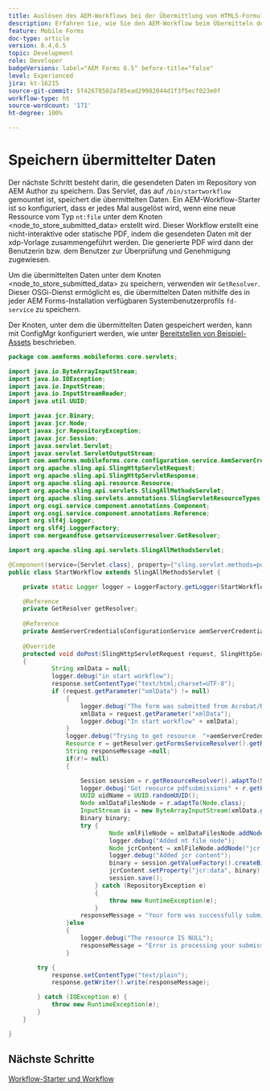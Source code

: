 ```yaml
---
title: Auslösen des AEM-Workflows bei der Übermittlung von HTML5-Formularen – Durchführen der Formularübermittlung
description: Erfahren Sie, wie Sie den AEM-Workflow beim Übermitteln des HTML5-Formulars auslösen und die übermittelten Daten im Repository speichern.
feature: Mobile Forms
doc-type: article
version: 6.4,6.5
topic: Development
role: Developer
badgeVersions: label="AEM Forms 6.5" before-title="false"
level: Experienced
jira: kt-16215
source-git-commit: 5f42678502a785ead29982044d1f3f5ecf023e0f
workflow-type: ht
source-wordcount: '171'
ht-degree: 100%

---
```



# Speichern übermittelter Daten

Der nächste Schritt besteht darin, die gesendeten Daten im Repository von AEM Author zu speichern. Das Servlet, das auf `/bin/startworkflow` gemountet ist, speichert die übermittelten Daten.
Ein AEM-Workflow-Starter ist so konfiguriert, dass er jedes Mal ausgelöst wird, wenn eine neue Ressource vom Typ `nt:file` unter dem Knoten &lt;node_to_store_submitted_data> erstellt wird. Dieser Workflow erstellt eine nicht-interaktive oder statische PDF, indem die gesendeten Daten mit der xdp-Vorlage zusammengeführt werden. Die generierte PDF wird dann der Benutzerin bzw. dem Benutzer zur Überprüfung und Genehmigung zugewiesen.

Um die übermittelten Daten unter dem Knoten &lt;node_to_store_submitted_data> zu speichern, verwenden wir `GetResolver`. Dieser OSGi-Dienst ermöglicht es, die übermittelten Daten mithilfe des in jeder AEM Forms-Installation verfügbaren Systembenutzerprofils `fd-service` zu speichern.

Der Knoten, unter dem die übermittelten Daten gespeichert werden, kann mit ConfigMgr konfiguriert werden, wie unter [Bereitstellen von Beispiel-Assets](./deploy-assets.md) beschrieben.

```java
package com.aemforms.mobileforms.core.servlets;

import java.io.ByteArrayInputStream;
import java.io.IOException;
import java.io.InputStream;
import java.io.InputStreamReader;
import java.util.UUID;

import javax.jcr.Binary;
import javax.jcr.Node;
import javax.jcr.RepositoryException;
import javax.jcr.Session;
import javax.servlet.Servlet;
import javax.servlet.ServletOutputStream;
import com.aemforms.mobileforms.core.configuration.service.AemServerCredentialsConfigurationService;
import org.apache.sling.api.SlingHttpServletRequest;
import org.apache.sling.api.SlingHttpServletResponse;
import org.apache.sling.api.resource.Resource;
import org.apache.sling.api.servlets.SlingAllMethodsServlet;
import org.apache.sling.servlets.annotations.SlingServletResourceTypes;
import org.osgi.service.component.annotations.Component;
import org.osgi.service.component.annotations.Reference;
import org.slf4j.Logger;
import org.slf4j.LoggerFactory;
import com.mergeandfuse.getserviceuserresolver.GetResolver;

import org.apache.sling.api.servlets.SlingAllMethodsServlet;

@Component(service={Servlet.class}, property={"sling.servlet.methods=post", "sling.servlet.paths=/bin/startworkflow"})
public class StartWorkflow extends SlingAllMethodsServlet {

    private static Logger logger = LoggerFactory.getLogger(StartWorkflow.class);

    @Reference
    private GetResolver getResolver;
    
    @Reference
    private AemServerCredentialsConfigurationService aemServerCredentialsConfigurationService;
    
    @Override
    protected void doPost(SlingHttpServletRequest request, SlingHttpServletResponse response)
    {
            String xmlData = null;
            logger.debug("in start workflow");
            response.setContentType("text/html;charset=UTF-8");
            if (request.getParameter("xmlData") != null)
                {
                    logger.debug("The form was submitted from Acrobat/Reader");
                    xmlData = request.getParameter("xmlData");
                    logger.debug("In start workflow" + xmlData);
                }
                logger.debug("Trying to get resource  "+aemServerCredentialsConfigurationService.getFolderPath());
                Resource r = getResolver.getFormsServiceResolver().getResource(aemServerCredentialsConfigurationService.getFolderPath());
                String responseMessage =null;
                if(r!= null)
                {

                    Session session = r.getResourceResolver().adaptTo(Session.class);
                    logger.debug("Got reosurce pdfsubmissions" + r.getPath());
                    UUID uidName = UUID.randomUUID();
                    Node xmlDataFilesNode = r.adaptTo(Node.class);
                    InputStream is = new ByteArrayInputStream(xmlData.getBytes());
                    Binary binary;
                    try {
                            Node xmlFileNode = xmlDataFilesNode.addNode(uidName.toString(), "nt:file");
                            logger.debug("Added nt file node");
                            Node jcrContent = xmlFileNode.addNode("jcr:content", "nt:resource");
                            logger.debug("Added jcr content");
                            binary = session.getValueFactory().createBinary(is);
                            jcrContent.setProperty("jcr:data", binary);
                            session.save();
                        } catch (RepositoryException e)
                        {
                            throw new RuntimeException(e);
                        }
                    responseMessage = "Your form was successfully submitted";
                }else
                {
                    logger.debug("The resource IS NULL");
                    responseMessage = "Error is processing your submission!!! Please contact the administrator";
                }

        try {
            response.setContentType("text/plain");
            response.getWriter().write(responseMessage);

        } catch (IOException e) {
            throw new RuntimeException(e);
        }
    }

}
```

## Nächste Schritte

[Workflow-Starter und Workflow](./review-workflow.md)

